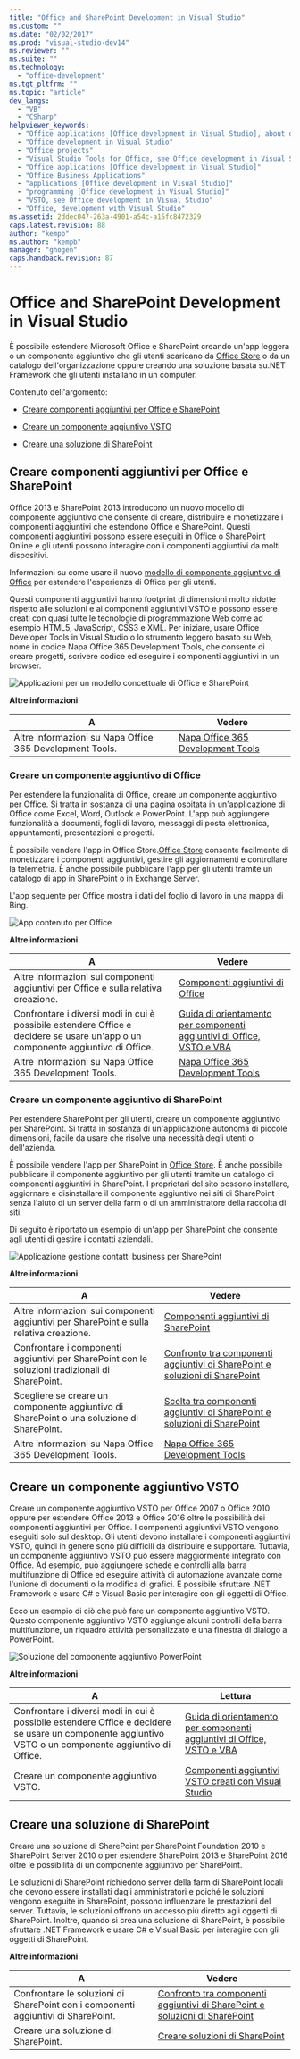 ```yaml
---
title: "Office and SharePoint Development in Visual Studio"
ms.custom: ""
ms.date: "02/02/2017"
ms.prod: "visual-studio-dev14"
ms.reviewer: ""
ms.suite: ""
ms.technology: 
  - "office-development"
ms.tgt_pltfrm: ""
ms.topic: "article"
dev_langs: 
  - "VB"
  - "CSharp"
helpviewer_keywords: 
  - "Office applications [Office development in Visual Studio], about developing applications"
  - "Office development in Visual Studio"
  - "Office projects"
  - "Visual Studio Tools for Office, see Office development in Visual Studio"
  - "Office applications [Office development in Visual Studio]"
  - "Office Business Applications"
  - "applications [Office development in Visual Studio]"
  - "programming [Office development in Visual Studio]"
  - "VSTO, see Office development in Visual Studio"
  - "Office, development with Visual Studio"
ms.assetid: 2ddec047-263a-4901-a54c-a15fc8472329
caps.latest.revision: 88
author: "kempb"
ms.author: "kempb"
manager: "ghogen"
caps.handback.revision: 87
---
```

# Office and SharePoint Development in Visual Studio
  È possibile estendere Microsoft Office e SharePoint creando un'app leggera o un componente aggiuntivo che gli utenti scaricano da [Office Store](https://store.office.com/) o da un catalogo dell'organizzazione oppure creando una soluzione basata su.NET Framework che gli utenti installano in un computer.  
  
 Contenuto dell'argomento:  
  
-   [Creare componenti aggiuntivi per Office e SharePoint](#Apps)  
  
-   [Creare un componente aggiuntivo VSTO](#Add-ins)  
  
-   [Creare una soluzione di SharePoint](#Solutions)  
  
##  <a name="Apps"></a> Creare componenti aggiuntivi per Office e SharePoint  
 Office 2013 e SharePoint 2013 introducono un nuovo modello di componente aggiuntivo che consente di creare, distribuire e monetizzare i componenti aggiuntivi che estendono Office e SharePoint.  Questi componenti aggiuntivi possono essere eseguiti in Office o SharePoint Online e gli utenti possono interagire con i componenti aggiuntivi da molti dispositivi.  
  
 Informazioni su come usare il nuovo [modello di componente aggiuntivo di Office](https://msdn.microsoft.com/library/office/jj220082.aspx) per estendere l'esperienza di Office per gli utenti.  
  
 Questi componenti aggiuntivi hanno footprint di dimensioni molto ridotte rispetto alle soluzioni e ai componenti aggiuntivi VSTO e possono essere creati con quasi tutte le tecnologie di programmazione Web come ad esempio HTML5, JavaScript, CSS3 e XML.  Per iniziare, usare Office Developer Tools in Visual Studio o lo strumento leggero basato su Web, nome in codice Napa Office 365 Development Tools, che consente di creare progetti, scrivere codice ed eseguire i componenti aggiuntivi in un browser.  
  
 ![Applicazioni per un modello concettuale di Office e SharePoint](../vsto/media/officeandsharepointapps2015.png "Applicazioni per un modello concettuale di Office e SharePoint")  
  
 **Altre informazioni**  
  
|A|Vedere|  
|-------|------------|  
|Altre informazioni su Napa Office 365 Development Tools.|[Napa Office 365 Development Tools](https://msdn.microsoft.com/library/dn974046.aspx)|  
  
### Creare un componente aggiuntivo di Office  
 Per estendere la funzionalità di Office, creare un componente aggiuntivo per Office. Si tratta in sostanza di una pagina ospitata in un'applicazione di Office come Excel, Word, Outlook e PowerPoint. L'app può aggiungere funzionalità a documenti, fogli di lavoro, messaggi di posta elettronica, appuntamenti, presentazioni e progetti.  
  
 È possibile vendere l'app in Office Store.[Office Store](https://store.office.com/) consente facilmente di monetizzare i componenti aggiuntivi, gestire gli aggiornamenti e controllare la telemetria. È anche possibile pubblicare l'app per gli utenti tramite un catalogo di app in SharePoint o in Exchange Server.  
  
 L'app seguente per Office mostra i dati del foglio di lavoro in una mappa di Bing.  
  
 ![App contenuto per Office](../vsto/media/appforoffice.png "App contenuto per Office")  
  
 **Altre informazioni**  
  
|A|Vedere|  
|-------|------------|  
|Altre informazioni sui componenti aggiuntivi per Office e sulla relativa creazione.|[Componenti aggiuntivi di Office](http://msdn.microsoft.com/office/dn448457)|  
|Confrontare i diversi modi in cui è possibile estendere Office e decidere se usare un'app o un componente aggiuntivo di Office.|[Guida di orientamento per componenti aggiuntivi di Office, VSTO e VBA](http://blogs.msdn.com/b/officeapps/archive/2013/06/18/roadmap-for-apps-for-office-vsto-and-vba.aspx)|  
|Altre informazioni su Napa Office 365 Development Tools.|[Napa Office 365 Development Tools](https://msdn.microsoft.com/library/dn974046.aspx)|  
  
### Creare un componente aggiuntivo di SharePoint  
 Per estendere SharePoint per gli utenti, creare un componente aggiuntivo per SharePoint. Si tratta in sostanza di un'applicazione autonoma di piccole dimensioni, facile da usare che risolve una necessità degli utenti o dell'azienda.  
  
 È possibile vendere l'app per SharePoint in [Office Store](https://store.office.com/). È anche possibile pubblicare il componente aggiuntivo per gli utenti tramite un catalogo di componenti aggiuntivi in SharePoint.  I proprietari del sito possono installare, aggiornare e disinstallare il componente aggiuntivo nei siti di SharePoint senza l'aiuto di un server della farm o di un amministratore della raccolta di siti.  
  
 Di seguito è riportato un esempio di un'app per SharePoint che consente agli utenti di gestire i contatti aziendali.  
  
 ![Applicazione gestione contatti business per SharePoint](../vsto/media/appforsharepoint.png "Applicazione gestione contatti business per SharePoint")  
  
 **Altre informazioni**  
  
|A|Vedere|  
|-------|------------|  
|Altre informazioni sui componenti aggiuntivi per SharePoint e sulla relativa creazione.|[Componenti aggiuntivi di SharePoint](https://msdn.microsoft.com/library/office/fp179930.aspx)|  
|Confrontare i componenti aggiuntivi per SharePoint con le soluzioni tradizionali di SharePoint.|[Confronto tra componenti aggiuntivi di SharePoint e soluzioni di SharePoint](http://msdn.microsoft.com/library/office/jj163114.aspx)|  
|Scegliere se creare un componente aggiuntivo di SharePoint o una soluzione di SharePoint.|[Scelta tra componenti aggiuntivi di SharePoint e soluzioni di SharePoint](https://msdn.microsoft.com/library/office/jj163114.aspx)|  
|Altre informazioni su Napa Office 365 Development Tools.|[Napa Office 365 Development Tools](https://msdn.microsoft.com/library/dn974046.aspx)|  
  
##  <a name="Add-ins"></a> Creare un componente aggiuntivo VSTO  
 Creare un componente aggiuntivo VSTO per Office 2007 o Office 2010 oppure per estendere Office 2013 e Office 2016 oltre le possibilità dei componenti aggiuntivi per Office. I componenti aggiuntivi VSTO vengono eseguiti solo sul desktop. Gli utenti devono installare i componenti aggiuntivi VSTO, quindi in genere sono più difficili da distribuire e supportare.  Tuttavia, un componente aggiuntivo VSTO può essere maggiormente integrato con Office. Ad esempio, può aggiungere schede e controlli alla barra multifunzione di Office ed eseguire attività di automazione avanzate come l'unione di documenti o la modifica di grafici. È possibile sfruttare .NET Framework e usare C\# e Visual Basic per interagire con gli oggetti di Office.  
  
 Ecco un esempio di ciò che può fare un componente aggiuntivo VSTO. Questo componente aggiuntivo VSTO aggiunge alcuni controlli della barra multifunzione, un riquadro attività personalizzato e una finestra di dialogo a PowerPoint.  
  
 ![Soluzione del componente aggiuntivo PowerPoint](~/docs/vsto/media/powerpointaddin.png "Soluzione del componente aggiuntivo PowerPoint")  
  
 **Altre informazioni**  
  
|A|Lettura|  
|-------|-------------|  
|Confrontare i diversi modi in cui è possibile estendere Office e decidere se usare un componente aggiuntivo VSTO o un componente aggiuntivo di Office.|[Guida di orientamento per componenti aggiuntivi di Office, VSTO e VBA](http://blogs.msdn.com/b/officeapps/archive/2013/06/18/roadmap-for-apps-for-office-vsto-and-vba.aspx)|  
|Creare un componente aggiuntivo VSTO.|[Componenti aggiuntivi VSTO creati con Visual Studio](https://msdn.microsoft.com/library/jj620922.aspx)|  
  
##  <a name="Solutions"></a> Creare una soluzione di SharePoint  
 Creare una soluzione di SharePoint per SharePoint Foundation 2010 e SharePoint Server 2010 o per estendere SharePoint 2013 e SharePoint 2016 oltre le possibilità di un componente aggiuntivo per SharePoint.  
  
 Le soluzioni di SharePoint richiedono server della farm di SharePoint locali che devono essere installati dagli amministratori e poiché le soluzioni vengono eseguite in SharePoint, possono influenzare le prestazioni del server. Tuttavia, le soluzioni offrono un accesso più diretto agli oggetti di SharePoint. Inoltre, quando si crea una soluzione di SharePoint, è possibile sfruttare .NET Framework e usare C\# e Visual Basic per interagire con gli oggetti di SharePoint.  
  
 **Altre informazioni**  
  
|A|Vedere|  
|-------|------------|  
|Confrontare le soluzioni di SharePoint con i componenti aggiuntivi di SharePoint.|[Confronto tra componenti aggiuntivi di SharePoint e soluzioni di SharePoint](http://msdn.microsoft.com/library/office/jj163114.aspx)|  
|Creare una soluzione di SharePoint.|[Creare soluzioni di SharePoint](../sharepoint/create-sharepoint-solutions.md)|  
  
  